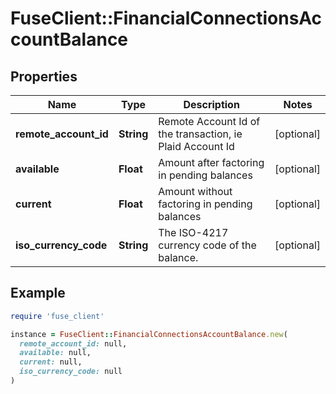 # FuseClient::FinancialConnectionsAccountBalance

## Properties

| Name | Type | Description | Notes |
| ---- | ---- | ----------- | ----- |
| **remote_account_id** | **String** | Remote Account Id of the transaction, ie Plaid Account Id | [optional] |
| **available** | **Float** | Amount after factoring in pending balances | [optional] |
| **current** | **Float** | Amount without factoring in pending balances | [optional] |
| **iso_currency_code** | **String** | The ISO-4217 currency code of the balance. | [optional] |

## Example

```ruby
require 'fuse_client'

instance = FuseClient::FinancialConnectionsAccountBalance.new(
  remote_account_id: null,
  available: null,
  current: null,
  iso_currency_code: null
)
```

